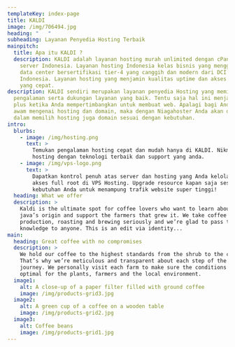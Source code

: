 ```yaml
---
templateKey: index-page
title: KALDI
image: /img/706494.jpg
heading: "   "
subheading: Layanan Penyedia Hosting Terbaik
mainpitch:
  title: Apa itu KALDI ?
  description: KALDI adalah layanan hosting murah unlimited dengan cPanel dan
    server Indonesia. Layanan hosting Indonesia kelas bisnis yang menggunakan
    data center bersertifikasi tier-4 yang canggih dan modern dari DCI
    Indonesia. Layanan hosting yang menjamin kualitas uptime dan akses website
    yang cepat.
description: KALDI sendiri merupakan layanan penyedia Hosting yang memiliki
  pengalaman serta dukungan layanan yang baik. Tentu saja hal ini menjadi nilai
  plus ketika Anda mempertimbangkan untuk membuat web. Apalagi bagi Anda yang
  awam mengenai hosting dan domain, maka dengan Niagahoster Anda akan dimudahkan
  dalam memilih hosting juga domain sesuai dengan kebutuhan.
intro:
  blurbs:
    - image: /img/hosting.png
      text: >
        Temukan pengalaman hosting cepat dan mudah hanya di KALDI. Nikmati web
        hosting dengan teknologi terbaik dan support yang anda.
    - image: /img/vps-logo.png
      text: >
        Dapatkan kontrol penuh atas server dan hosting yang Anda kelola dengan
        akses full root di VPS Hosting. Upgrade resource kapan saja sesuai
        kebutuhan Anda untuk menampung trafik website super tinggi!
  heading: What we offer
  description: >
    Kaldi is the ultimate spot for coffee lovers who want to learn about their
    java’s origin and support the farmers that grew it. We take coffee
    production, roasting and brewing seriously and we’re glad to pass that
    knowledge to anyone. This is an edit via identity...
main:
  heading: Great coffee with no compromises
  description: >
    We hold our coffee to the highest standards from the shrub to the cup.
    That’s why we’re meticulous and transparent about each step of the coffee’s
    journey. We personally visit each farm to make sure the conditions are
    optimal for the plants, farmers and the local environment.
  image1:
    alt: A close-up of a paper filter filled with ground coffee
    image: /img/products-grid3.jpg
  image2:
    alt: A green cup of a coffee on a wooden table
    image: /img/products-grid2.jpg
  image3:
    alt: Coffee beans
    image: /img/products-grid1.jpg
---
```

